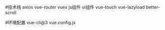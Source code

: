 #技术栈
axios
vue-router
vuex
js组件
ui组件
vue-touch
vue-lazyload
better-scroll






#环境配置
vue-cli@3
vue.config.js


